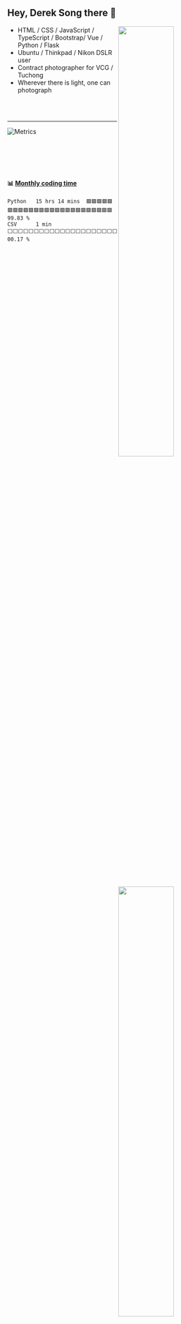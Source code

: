 ## Hey, Derek Song there 👋

[<img align="right" width="50%" src="https://github-readme-stats-sandy-dereks-tau.vercel.app/api?username=derek-s&show_icons=true">](https://github.com/derek-s/github-readme-stats)

- HTML / CSS / JavaScript / TypeScript / Bootstrap/  Vue / Python / Flask
- Ubuntu / Thinkpad / Nikon DSLR user
- Contract photographer for VCG / Tuchong
- Wherever there is light, one can photograph

<br><br>

---

[<img align="right" width="50%" src="https://media.giphy.com/media/1C8bHHJturSx2/giphy.gif">](https://media.giphy.com/media/1C8bHHJturSx2/giphy.gif)
![Metrics](/github-metrics.svg)

<br><br>
---

#### :bar_chart: [Monthly coding time](https://github.com/athul/waka-readme)
<!--START_SECTION:waka-->

```text
Python   15 hrs 14 mins  🟩🟩🟩🟩🟩🟩🟩🟩🟩🟩🟩🟩🟩🟩🟩🟩🟩🟩🟩🟩🟩🟩🟩🟩🟩   99.83 %
CSV      1 min           ⬜⬜⬜⬜⬜⬜⬜⬜⬜⬜⬜⬜⬜⬜⬜⬜⬜⬜⬜⬜⬜⬜⬜⬜⬜   00.17 %
```

<!--END_SECTION:waka-->
